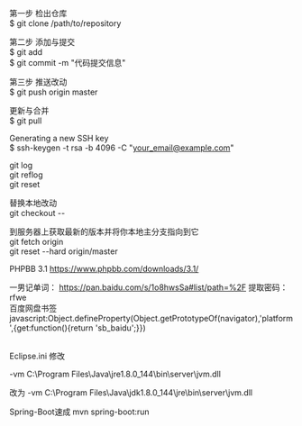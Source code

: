 第一步 检出仓库 <br>
$ git clone /path/to/repository <br>

第二步 添加与提交 <br>
$ git add <filename> <br>
$ git commit -m "代码提交信息" <br>

第三步 推送改动 <br>
$ git push origin master <br>

更新与合并 <br>
$ git pull <br>

Generating a new SSH key <br>
$ ssh-keygen -t rsa -b 4096 -C "your_email@example.com" <br>

git log <br>
git reflog <br>
git reset <id> <br>

替换本地改动 <br>
git checkout -- <filename> <br>

到服务器上获取最新的版本并将你本地主分支指向到它 <br>
git fetch origin <br>
git reset --hard origin/master <br>

PHPBB 3.1 https://www.phpbb.com/downloads/3.1/

一男记单词： https://pan.baidu.com/s/1o8hwsSa#list/path=%2F  提取密码：rfwe <br>
百度网盘书签 javascript:Object.defineProperty(Object.getPrototypeOf(navigator),'platform',{get:function(){return 'sb_baidu';}})

<br>
Eclipse.ini 修改

-vm
C:\Program Files\Java\jre1.8.0_144\bin\server\jvm.dll

改为
-vm
C:\Program Files\Java\jdk1.8.0_144\jre\bin\server\jvm.dll

Spring-Boot速成
mvn spring-boot:run
